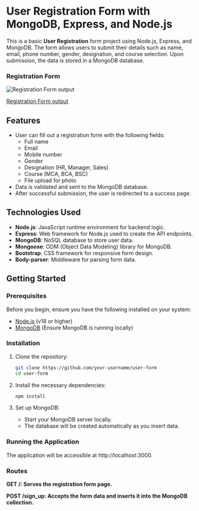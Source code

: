 # User Registration Form with MongoDB, Express, and Node.js

This is a basic **User Registration** form project using Node.js, Express, and MongoDB. 
The form allows users to submit their details such as name, email, phone number, gender, designation, and course selection. Upon submission, the data is stored in a MongoDB database.

### Registration Form
<div><img src='https://drive.google.com/uc?export=view&id=1RmICQncyfTLpeP-IOa_HD7okB-MtiSz4' alt='Registration Form output' /></div>

[Registration Form output](https://www.linkedin.com/posts/keerthana-chowdary-bb97a3270_webdevelopment-nodejs-mongodb-activity-7250435666780512256-VAR-?utm_source=share&utm_medium=member_desktop)


  
## Features

- User can fill out a registration form with the following fields:
  - Full name
  - Email
  - Mobile number
  - Gender
  - Designation (HR, Manager, Sales)
  - Course (MCA, BCA, BSC)
  - File upload for photo
- Data is validated and sent to the MongoDB database.
- After successful submission, the user is redirected to a success page.
  
## Technologies Used

- **Node.js**: JavaScript runtime environment for backend logic.
- **Express**: Web framework for Node.js used to create the API endpoints.
- **MongoDB**: NoSQL database to store user data.
- **Mongoose**: ODM (Object Data Modeling) library for MongoDB.
- **Bootstrap**: CSS framework for responsive form design.
- **Body-parser**: Middleware for parsing form data.

## Getting Started

### Prerequisites

Before you begin, ensure you have the following installed on your system:

- [Node.js](https://nodejs.org/) (v18 or higher)
- [MongoDB](https://www.mongodb.com/) (Ensure MongoDB is running locally)

### Installation

1. Clone the repository:

    ```bash
    git clone https://github.com/your-username/user-form
    cd user-form
    ```

2. Install the necessary dependencies:

    ```bash
    npm install
    ```

3. Set up MongoDB:

    - Start your MongoDB server locally.
    - The database will be created automatically as you insert data.

### Running the Application

The application will be accessible at http://localhost:3000.

### Routes

**GET /: Serves the registration form page.**

**POST /sign_up: Accepts the form data and inserts it into the MongoDB collection.**


